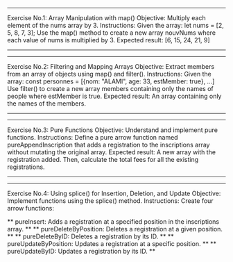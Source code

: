 ***
Exercise No.1: Array Manipulation with map()
Objective: Multiply each element of the nums array by 3.
Instructions: Given the array: let nums = [2, 5, 8, 7, 3]; Use the map() method to create a new array nouvNums where each value of nums is multiplied by 3.
Expected result: [6, 15, 24, 21, 9]
***
***
Exercise No.2: Filtering and Mapping Arrays
Objective: Extract members from an array of objects using map() and filter().
Instructions: Given the array: const personnes = [{nom: "ALAMI", age: 33, estMember: true}, ...] Use filter() to create a new array members containing only the names of people where estMember is true.
Expected result: An array containing only the names of the members.
***
***
Exercise No.3: Pure Functions
Objective: Understand and implement pure functions.
Instructions: Define a pure arrow function named pureAppendInscription that adds a registration to the inscriptions array without mutating the original array.
Expected result: A new array with the registration added.
Then, calculate the total fees for all the existing registrations.
***
***
Exercise No.4: Using splice() for Insertion, Deletion, and Update
Objective: Implement functions using the splice() method.
Instructions: Create four arrow functions:

** pureInsert: Adds a registration at a specified position in the inscriptions array. **
** pureDeleteByPosition: Deletes a registration at a given position. **
** pureDeleteByID: Deletes a registration by its ID. **
** pureUpdateByPosition: Updates a registration at a specific position. **
** pureUpdateByID: Updates a registration by its ID. **
